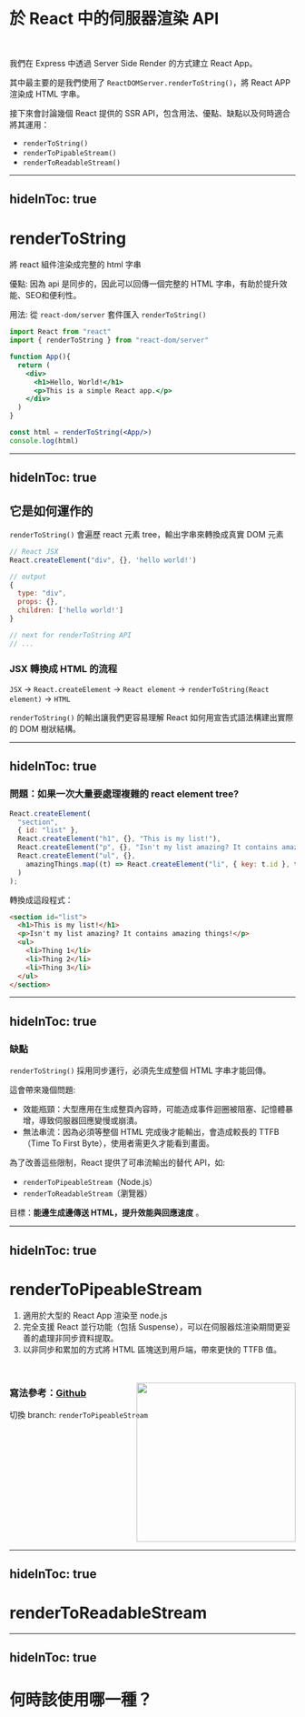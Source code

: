 # 於 React 中的伺服器渲染 API

<br />

我們在 Express 中透過 Server Side Render 的方式建立 React App。

其中最主要的是我們使用了 `ReactDOMServer.renderToString()`，將 React APP 渲染成 HTML 字串。

接下來會討論幾個 React 提供的 SSR API，包含用法、優點、缺點以及何時適合將其運用：

- `renderToString()`
- `renderToPipableStream()`
- `renderToReadableStream()`

---
hideInToc: true
---

# renderToString

將 react 組件渲染成完整的 html 字串

優點: 因為 api 是同步的，因此可以回傳一個完整的 HTML 字串，有助於提升效能、SEO和便利性。

用法: 從 `react-dom/server` 套件匯入 `renderToString()`

```jsx
import React from "react"
import { renderToString } from "react-dom/server"

function App(){
  return (
    <div>
      <h1>Hello, World!</h1>
      <p>This is a simple React app.</p>
    </div>
  )
}

const html = renderToString(<App/>)
console.log(html)
```

---
hideInToc: true
---


## 它是如何運作的

`renderToString()` 會遍歷 react 元素 tree，輸出字串來轉換成真實 DOM 元素


```jsx
// React JSX
React.createElement("div", {}, 'hello world!')

// output
{ 
  type: "div", 
  props: {},
  children: ['hello world!'] 
}

// next for renderToString API
// ...
```


### JSX 轉換成 HTML 的流程

`JSX` -> `React.createElement` -> `React element` -> `renderToString(React element)` -> `HTML` 

`renderToString()` 的輸出讓我們更容易理解 React 如何用宣告式語法構建出實際的 DOM 樹狀結構。

---
hideInToc: true
---

### 問題：如果一次大量要處理複雜的 react element tree?

```jsx
React.createElement( 
  "section",
  { id: "list" }, 
  React.createElement("h1", {}, "This is my list!"),
  React.createElement("p", {}, "Isn't my list amazing? It contains amazing things!"),
  React.createElement("ul", {}, 
    amazingThings.map((t) => React.createElement("li", { key: t.id }, t.label))
  )
);
```
     
轉換成這段程式： 

```html
<section id="list"> 
  <h1>This is my list!</h1> 
  <p>Isn't my list amazing? It contains amazing things!</p> 
  <ul> 
    <li>Thing 1</li> 
    <li>Thing 2</li> 
    <li>Thing 3</li>
  </ul>
</section>
```

---
hideInToc: true
---

### 缺點

`renderToString()` 採用同步運行，必須先生成整個 HTML 字串才能回傳。

這會帶來幾個問題:
- 效能瓶頸：大型應用在生成整頁內容時，可能造成事件迴圈被阻塞、記憶體暴增，導致伺服器回應變慢或崩潰。
- 無法串流：因為必須等整個 HTML 完成後才能輸出，會造成較長的 TTFB（Time To First Byte），使用者需更久才能看到畫面。

為了改善這些限制，React 提供了可串流輸出的替代 API，如:
- `renderToPipeableStream`（Node.js）
- `renderToReadableStream`（瀏覽器）

目標：**能邊生成邊傳送 HTML，提升效能與回應速度** 。

---
hideInToc: true
---

# renderToPipeableStream
1. 適用於大型的 React App 渲染至 node.js
2. 完全支援 React 並行功能（包括 Suspense），可以在伺服器炫渲染期間更妥善的處理非同步資料提取。
3. 以非同步和累加的方式將 HTML 區塊送到用戶端，帶來更快的 TTFB 值。

<br/>

### 寫法參考：[Github](https://github.com/Yo0GuitarIT/react-ssr-demo)
切換 branch: `renderToPipeableStream`


<div style="width: 100%; display: flex; justify-content: end; margin-top: -80px">
  <img 
    src="https://miro.medium.com/v2/resize:fit:1400/format:webp/1*il9OcmDsPM3v5JP05fpYFA.png" 
    alt="" 
    style="width: auto; height: 280px;"/>
</div>

---
hideInToc: true
---

# renderToReadableStream

---
hideInToc: true
---

# 何時該使用哪一種？
